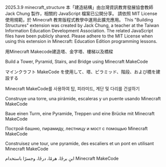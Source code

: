 2025.3.9 minecraft_structure
本「建造結構」由台灣資訊教育發展協會教師 Jack Chung 製作，相關的 JavaScript 檔案已公開分享。
請依照 MIT License 使用規範，於 Minecraft 教育版程式教學中運用此擴充應用。
This "Building Structures" extension was created by Jack Chung, a teacher at the Taiwan Information Education Development Association. 
The related JavaScript files have been publicly shared. Please adhere to the MIT License when using this extension in Minecraft: Education Edition programming lessons.

用Minecraft Makecode建造塔、金字塔、樓梯以及橋樑

Build a Tower, Pyramid, Stairs, and Bridge using Minecraft MakeCode

マインクラフト MakeCode を使用して、塔、ピラミッド、階段、および橋を建設する

Minecraft MakeCode를 사용하여 탑, 피라미드, 계단 및 다리를 건설하기

Construye una torre, una pirámide, escaleras y un puente usando Minecraft MakeCode

Baue einen Turm, eine Pyramide, Treppen und eine Brücke mit Minecraft MakeCode

Построй башню, пирамиду, лестницу и мост с помощью Minecraft MakeCode

Construisez une tour, une pyramide, des escaliers et un pont en utilisant Minecraft MakeCode

ابنِ برجًا، هرمًا، درجًا، وجسرًا باستخدام Minecraft MakeCode
